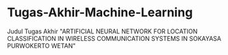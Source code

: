 # Tugas-Akhir-Machine-Learning
Judul Tugas Akhir "ARTIFICIAL NEURAL NETWORK FOR LOCATION CLASSIFICATION IN WIRELESS COMMUNICATION SYSTEMS IN SOKAYASA PURWOKERTO WETAN"
